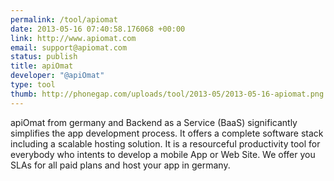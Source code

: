 ```yaml
---
permalink: /tool/apiomat
date: 2013-05-16 07:40:58.176068 +00:00
link: http://www.apiomat.com
email: support@apiomat.com
status: publish
title: apiOmat
developer: "@apiOmat"
type: tool
thumb: http://phonegap.com/uploads/tool/2013-05/2013-05-16-apiomat.png
---
```


apiOmat from germany and Backend as a Service (BaaS) significantly simplifies the app development process. It offers a complete software stack including a scalable hosting solution. It is a resourceful productivity tool for everybody who intents to develop a mobile App or Web Site.
We offer you SLAs for all paid plans and host your app in germany.
